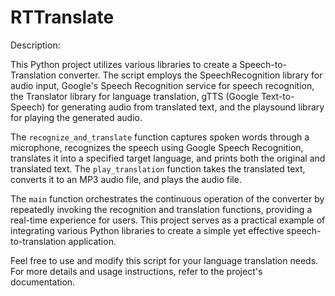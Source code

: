 # RTTranslate

Description:

This Python project utilizes various libraries to create a Speech-to-Translation converter. The script employs the SpeechRecognition library for audio input, Google's Speech Recognition service for speech recognition, the Translator library for language translation, gTTS (Google Text-to-Speech) for generating audio from translated text, and the playsound library for playing the generated audio.

The `recognize_and_translate` function captures spoken words through a microphone, recognizes the speech using Google Speech Recognition, translates it into a specified target language, and prints both the original and translated text. The `play_translation` function takes the translated text, converts it to an MP3 audio file, and plays the audio file.

The `main` function orchestrates the continuous operation of the converter by repeatedly invoking the recognition and translation functions, providing a real-time experience for users. This project serves as a practical example of integrating various Python libraries to create a simple yet effective speech-to-translation application.

Feel free to use and modify this script for your language translation needs. For more details and usage instructions, refer to the project's documentation.

